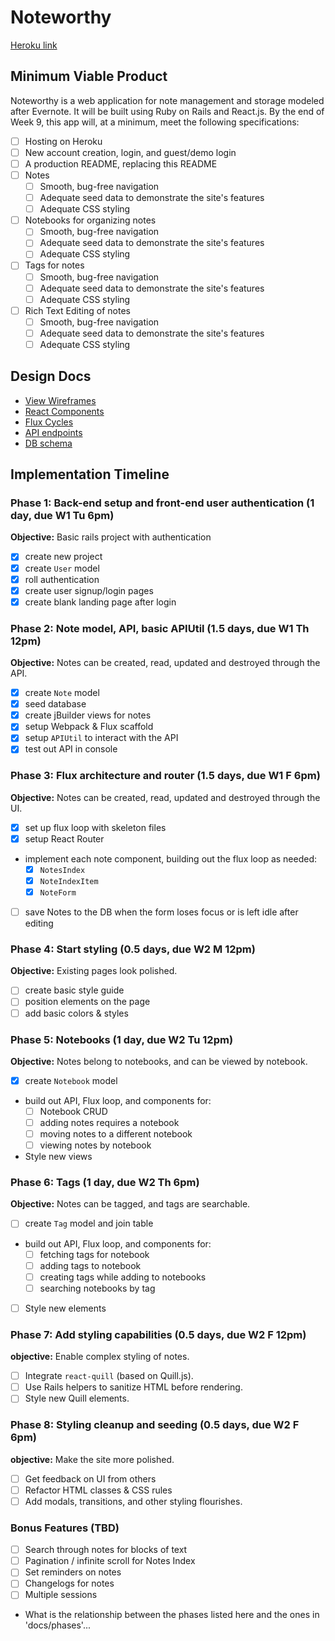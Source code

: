 # Noteworthy

[Heroku link][heroku]

[heroku]: noteworthyapp.herokuapp.com

## Minimum Viable Product

Noteworthy is a web application for note management and storage modeled after Evernote. It will be built using Ruby on Rails and React.js.  By the end of Week 9, this app will, at a minimum, meet the following specifications:

- [ ] Hosting on Heroku
- [ ] New account creation, login, and guest/demo login
- [ ] A production README, replacing this README
- [ ] Notes
  - [ ] Smooth, bug-free navigation
  - [ ] Adequate seed data to demonstrate the site's features
  - [ ] Adequate CSS styling
- [ ] Notebooks for organizing notes
  - [ ] Smooth, bug-free navigation
  - [ ] Adequate seed data to demonstrate the site's features
  - [ ] Adequate CSS styling
- [ ] Tags for notes
  - [ ] Smooth, bug-free navigation
  - [ ] Adequate seed data to demonstrate the site's features
  - [ ] Adequate CSS styling
- [ ] Rich Text Editing of notes
  - [ ] Smooth, bug-free navigation
  - [ ] Adequate seed data to demonstrate the site's features
  - [ ] Adequate CSS styling

## Design Docs
* [View Wireframes][views]
* [React Components][components]
* [Flux Cycles][flux-cycles]
* [API endpoints][api-endpoints]
* [DB schema][schema]

[views]: docs/views.md
[components]: docs/components.md
[flux-cycles]: docs/flux-cycles.md
[api-endpoints]: docs/api-endpoints.md
[schema]: docs/schema.md

## Implementation Timeline

### Phase 1: Back-end setup and front-end user authentication (1 day, due W1 Tu 6pm)

**Objective:** Basic rails project with authentication

- [X] create new project
- [X] create `User` model
- [X] roll authentication
- [X] create user signup/login pages
- [X] create blank landing page after login

### Phase 2: Note model, API, basic APIUtil (1.5 days, due W1 Th 12pm)

**Objective:** Notes can be created, read, updated and destroyed through
the API.

- [X] create `Note` model
- [X] seed database
- [X] create jBuilder views for notes
- [X] setup Webpack & Flux scaffold
- [X] setup `APIUtil` to interact with the API
- [X] test out API in console

### Phase 3: Flux architecture and router (1.5 days, due W1 F 6pm)

**Objective:** Notes can be created, read, updated and destroyed through the
UI.

- [X] set up flux loop with skeleton files
- [X] setup React Router
- implement each note component, building out the flux loop as needed:
  - [X] `NotesIndex`
  - [X] `NoteIndexItem`
  - [X] `NoteForm`
- [ ] save Notes to the DB when the form loses focus or is left idle
  after editing

### Phase 4: Start styling (0.5 days, due W2 M 12pm)

**Objective:** Existing pages look polished.

- [ ] create basic style guide
- [ ] position elements on the page
- [ ] add basic colors & styles

### Phase 5: Notebooks (1 day, due W2 Tu 12pm)

**Objective:** Notes belong to notebooks, and can be viewed by notebook.

- [X] create `Notebook` model
- build out API, Flux loop, and components for:
  - [ ] Notebook CRUD
  - [ ] adding notes requires a notebook
  - [ ] moving notes to a different notebook
  - [ ] viewing notes by notebook
- Style new views

### Phase 6: Tags (1 day, due W2 Th 6pm)

**Objective:** Notes can be tagged, and tags are searchable.

- [ ] create `Tag` model and join table
- build out API, Flux loop, and components for:
  - [ ] fetching tags for notebook
  - [ ] adding tags to notebook
  - [ ] creating tags while adding to notebooks
  - [ ] searching notebooks by tag
- [ ] Style new elements

### Phase 7: Add styling capabilities (0.5 days, due W2 F 12pm)

**objective:** Enable complex styling of notes.

- [ ] Integrate `react-quill` (based on Quill.js).
- [ ] Use Rails helpers to sanitize HTML before rendering.
- [ ] Style new Quill elements.

### Phase 8: Styling cleanup and seeding (0.5 days, due W2 F 6pm)

**objective:** Make the site more polished.

- [ ] Get feedback on UI from others
- [ ] Refactor HTML classes & CSS rules
- [ ] Add modals, transitions, and other styling flourishes.

### Bonus Features (TBD)
- [ ] Search through notes for blocks of text
- [ ] Pagination / infinite scroll for Notes Index
- [ ] Set reminders on notes
- [ ] Changelogs for notes
- [ ] Multiple sessions

[phase-one]: docs/phases/phase1.md
[phase-two]: docs/phases/phase2.md
[phase-three]: docs/phases/phase3.md
[phase-four]: docs/phases/phase4.md

* What is the relationship between the phases listed here and the ones in 'docs/phases'...
